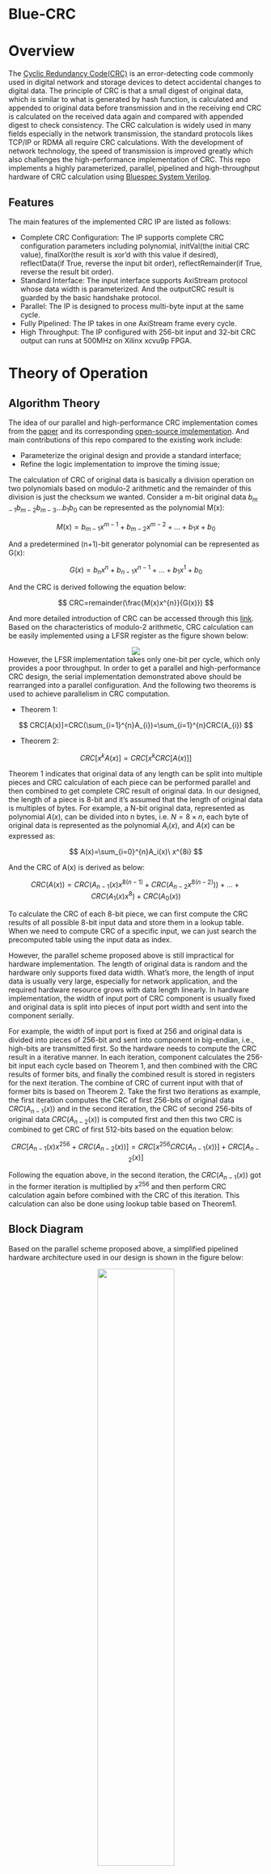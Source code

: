 # Blue-CRC

# Overview

The [Cyclic Redundancy Code(CRC)](https://en.wikipedia.org/wiki/Cyclic_redundancy_check) is an error-detecting code commonly used in digital network and storage devices to detect accidental changes to digital data. The principle of CRC is that a small digest of original data, which is similar to what is generated by hash function, is calculated and appended to original data before transmission and in the receiving end CRC is calculated on the received data again and compared with appended digest to check consistency. The CRC calculation is widely used in many fields especially in the network transmission, the standard protocols likes TCP/IP or RDMA all require CRC calculations. With the development of network technology, the speed of transmission is improved greatly which also challenges the high-performance implementation of CRC. This repo  implements a highly parameterized, parallel, pipelined and high-throughput hardware of CRC calculation using [Bluespec System Verilog](https://github.com/B-Lang-org/bsc).

## Features

The main features of the implemented CRC IP are listed as follows:

- Complete CRC Configuration: The IP supports complete CRC configuration parameters including polynomial, initVal(the initial CRC value), finalXor(the result is xor’d with this value if desired), reflectData(if True, reverse the input bit order), reflectRemainder(if True, reverse the result bit order).
- Standard Interface: The input interface supports AxiStream protocol whose data width is parameterized. And the outputCRC result is guarded by the basic handshake protocol.
- Parallel: The IP is designed to process multi-byte input at the same cycle.
- Fully Pipelined: The IP takes in one AxiStream frame every cycle.
- High Throughput: The IP configured with 256-bit input and 32-bit CRC output can runs at 500MHz on Xilinx xcvu9p FPGA.

# Theory of Operation

## Algorithm Theory

The idea of our parallel and high-performance CRC implementation comes from the [paper](https://ieeexplore.ieee.org/abstract/document/5501903) and its corresponding [open-source implementation](https://bitbucket.org/spandeygit/crc32_verilog). And main contributions of this repo compared to the existing work include:

- Parameterize the original design and provide a standard interface;
- Refine the logic implementation to improve the timing issue;

The calculation of CRC of original data is basically a division operation on two polynomials based on modulo-2 arithmetic and the remainder of this division is just the checksum we wanted. Consider a m-bit original data $b_{m-1}b_{m-2}b_{m-3}...b_{1}b_{0}$ can be represented as the polynomial M(x):

$$
M(x)=b_{m-1}x^{m-1}+b_{m-2}x^{m-2}+...+b_{1}x+b_{0}
$$

And a predetermined (n+1)-bit generator polynomial can be represented as G(x):

$$
G(x)=b_{n}x^{n}+b_{n-1}x^{n-1}+...+b_{1}x^{1}+b_{0}
$$

And the CRC is derived following the equation below:

$$
CRC=remainder(\frac{M(x)x^{n}}{G(x)})
$$

And more detailed introduction of CRC can be accessed through this [link](https://en.wikipedia.org/wiki/Cyclic_redundancy_check). Based on the characteristics of modulo-2 arithmetic, CRC calculation can be easily implemented using a LFSR register as the figure shown below:


<div align=center><img src="./img/lfsr.png"></div>
However, the LFSR implementation takes only one-bit per cycle, which only provides a poor throughput. In order to get a parallel and high-performance CRC design, the serial implementation demonstrated above should be rearranged into a parallel configuration. And the following two theorems is used to achieve parallelism in CRC computation.

- Theorem 1:

$$
CRC[A(x)]=CRC(\sum_{i=1}^{n}A_{i})=\sum_{i=1}^{n}CRC(A_{i})
$$

- Theorem 2:

$$
CRC[x^kA(x)] = CRC[x^kCRC[A(x)]]
$$

Theorem 1 indicates that original data of any length can be split into multiple pieces and CRC calculation of each piece can be performed parallel and then combined to get complete CRC result of original data. In our designed, the length of a piece is 8-bit and it’s assumed that the length of original data is multiples of bytes. For example, a N-bit original data, represented as polynomial $A(x)$, can be divided into n bytes, i.e. $N=8\times n$, each byte of original data is represented as the polynomial $A_{i}(x)$, and $A(x)$ can be expressed as:

$$
A(x)=\sum_{i=0}^{n}A_i(x)\ x^{8i}
$$

And the CRC of A(x) is derived as below:

 

$$
CRC(A(x))=CRC(A_{n-1}(x)x^{8(n-1)}+CRC(A_{n-2}x^{8(n-2)}))+... +CRC(A_{1}(x)x^8)+ CRC(A_{0}(x))
$$

To calculate the CRC of each 8-bit piece, we can first compute the CRC results of all possible 8-bit input data and store them  in a lookup table. When we need to compute CRC of a specific input, we can just search the precomputed table using the input data as index.

However, the parallel scheme proposed above is still impractical for hardware implementation. The length of original data is random and the hardware only supports fixed data width. What’s more, the length of input data is usually very large, especially for network application, and the required hardware resource grows with data length linearly. In hardware implementation, the width of input port of CRC component is usually fixed and original data is split into pieces of input port width and sent into the component serially. 

For example, the width of input port is fixed at 256 and original data is divided into pieces of 256-bit and sent into component in big-endian, i.e., high-bits are transmitted first. So the hardware needs to compute the CRC result in a iterative manner. In each iteration, component calculates the 256-bit input each cycle based on Theorem 1, and then combined with the CRC results of former bits, and finally the combined result is stored in registers for the next iteration. The combine of CRC of current input with that of former bits is based on Theorem 2. Take the first two iterations as example, the first iteration computes the CRC of first 256-bits of original data $CRC(A_{n-1}(x))$ and in the second iteration, the CRC of second 256-bits of original data $CRC(A_{n-2}(x))$ is computed first and then this two CRC is combined to get CRC of first 512-bits based on the equation below:

$$
CRC[A_{n-1}(x)x^{256}+CRC(A_{n-2}(x))]=CRC[x^{256}CRC(A_{n-1}(x))]+CRC[A_{n-2}(x)]
$$

Following the equation above, in the second iteration, the $CRC(A_{n-1}(x))$ got in the former iteration is multiplied by $x^{256}$ and then perform CRC calculation again before combined with the CRC of this iteration. This calculation can also be done using lookup table based on Theorem1.

## Block Diagram

Based on the parallel scheme proposed above, a simplified pipelined hardware architecture used in our design is shown in the figure below:

<div align=center><img src="./img/blockdiagram.png" width="55%"></div>

The main problem of this pipelined architecture is that it assumes that the length of original data just be multiples of input port width. But in real applications, this assumption is impractical especially for large port width like 256-bits and 512-bits. So additional data and control path is needed to handle this unalignment case. And our design has added this handling logic and supports calculating the CRC of original data with any length. The theory and corresponding structure to resolve unalignment case will be added to this document in the near future.

## Parameters

The following table lists the instantiation parameters of our CRC IP.

| Parameter Name | Type | Description | Requirement |
| --- | --- | --- | --- |
| crcWidth | numeric type | The bit width of crc result | The crcWidth needs to be a multiple of 8 |
| polynomial | Bit#(crcWidth) | The value of generator polynomial | The value should be in the range of crcWidth-bit data |
| initVal | Bit#(crcWidth) | The initial value of crc | The value should be in the range of crcWidth-bit data |
| finalXor | Bit#(crcWidth) | The final result is xor’d with this value  | The value should be in the range of crcWidth-bit data |
| reflectData | Bool | if True, reverse the bit order of each byte of input data | / |
| relectRemainder | Bool | if True, reverse the bit order of whole final result | / |
| dataWidth | numeric type | The bit width of input data | The dataWidth needs to be a multiple of 8 |
| dataByteNum | numeric type | The width of tkeep field in AxiStream | The dataByteNum equals to dataWidth/8 |

## Hardware Interface

 The hardware design of this repo is implemented in Bluespec System Verilog. BSV ***module*** interacts with each other through ***interface*** which consists of subinterfaces or ***method***. The ***interface*** designed for our IP is named **CrcAxiStream** and consists of two subinterface:

| Name | Type | Descriptions |
| --- | --- | --- |
| axiStreamIn | Put#( AxiStream#(dataByteNum, dataWidth) ) | The Put interface includes a method which takes in a struct of AxiStream type and returns Action. |
| crcResultOut | Get#(Bit#(crcWidth)) | The Get interface includes a method which returns ActionValue#(Bit#(crcWidth)). |

The fields of AxiStream struct in BSV are listed below:

| Name | Type |
| --- | --- |
| tData | Bit#(dataWidth) |
| tKeep | Bit#(tKeep) |
| tLast | Bool |
| tUser | Bool |

Besides, the BSV implementation can also generate Verilog codes and all interface signals are listed as below:

| Name | Direction | Type |
| --- | --- | --- |
| CLK | In | wire |
| RST_N | In | wire |
| s_axi_stream_tvalid | In | wire |
| s_axi_stream_tready | Out | wire |
| s_axi_stream_tlast | In | wire |
| s_axi_stream_tuser | In | wire |
| s_axi_stream_tdata | In | wire [DATA_WIDTH - 1 : 0] |
| s_axi_stream_tkeep | In | wire [KEEP_WIDTH - 1 : 0] |
| m_crc_stream_valid | Out | wire |
| m_crc_stream_ready | In | wire |
| m_crc_stream_data | Out | wire [CRC_WIDTH - 1 : 0] |

## Input Format

The CRC IP supports calculating CRC of original data consisting of arbitrary number of bytes. The original data is divided into small pieces of same size first and then the pieces are transmitted to the CRC component serially. Note that the data should be transmitted in the **big-endian** order, which means that data pieces of more significant bits are transmitted first and in a AxiStream transaction the most significant byte is placed in the lowest 8-bit of tData field. The figure below shows the example of transmitting 10-bytes original data and the width of tData is configured at 32-bit. Note that if the length of data is not a multiple of the width of tData, the bits in  tKeep corresponds to null bytes should be clear.

<div align=center><img src="./img/transaction.png" width="65%"></div>

# Area Usage and Frequency

The area usage and frequency of our CRC IP are highly related to the settings of parameters, especially signal width parameters including ***dataWidth*** and ***crcWidth.*** In general, the area usage increases and the timing issue worsens as the value of these two parameters increase.

In this repo, CRC modules under 12 different configurations are instantiated and then synthesized and implemented based on Xilinx **xcvu9p** device using **Vivado**. The area usage and timing are shown in tables below.

- Timing Report: The CRC instantiations are synthesized and implemented using Vivado under the timing constraint of 500Hz and the setup time slacks after routing are listed below:

| dataWidth | crcWidth | Setup Slack |
| --- | --- | --- |
| 64 | 8 | 0.190 ns |
| 128 | 8 | 0.218 ns |
| 256 | 8 | 0.098 ns |
| 512 | 8 | 0.093 ns |
| 64 | 16 | 0.320 ns |
| 128 | 16 | 0.132 ns |
| 256 | 16 | 0.140 ns |
| 512 | 16 | 0.078 ns |
| 64 | 32 | 0.112 ns |
| 128 | 32 | 0.124 ns |
| 256 | 32 | 0.001 ns |
| 512 | 32 | -0.410 ns |
- Area Usage:

The detailed area usage under 3 different configurations are shown as follows:

```verilog
------------
8-bit crcWidth and 256-bit dataWidth:
------------
CLB Logic
+----------------------------+------+-------+------------+-----------+-------+
|          Site Type         | Used | Fixed | Prohibited | Available | Util% |
+----------------------------+------+-------+------------+-----------+-------+
| CLB LUTs                   | 6651 |     0 |          0 |   1182240 |  0.56 |
|   LUT as Logic             | 4067 |     0 |          0 |   1182240 |  0.34 |
|   LUT as Memory            | 2584 |     0 |          0 |    591840 |  0.44 |
|     LUT as Distributed RAM | 2584 |     0 |            |           |       |
|     LUT as Shift Register  |    0 |     0 |            |           |       |
| CLB Registers              | 3433 |     0 |          0 |   2364480 |  0.15 |
|   Register as Flip Flop    | 3433 |     0 |          0 |   2364480 |  0.15 |
|   Register as Latch        |    0 |     0 |          0 |   2364480 |  0.00 |
| CARRY8                     |    0 |     0 |          0 |    147780 |  0.00 |
| F7 Muxes                   |    0 |     0 |          0 |    591120 |  0.00 |
| F8 Muxes                   |    0 |     0 |          0 |    295560 |  0.00 |
| F9 Muxes                   |    0 |     0 |          0 |    147780 |  0.00 |
+----------------------------+------+-------+------------+-----------+-------+
BLOCKRAM
+----------------+------+-------+------------+-----------+-------+
|    Site Type   | Used | Fixed | Prohibited | Available | Util% |
+----------------+------+-------+------------+-----------+-------+
| Block RAM Tile |    0 |     0 |          0 |      2160 |  0.00 |
|   RAMB36/FIFO* |    0 |     0 |          0 |      2160 |  0.00 |
|   RAMB18       |    0 |     0 |          0 |      4320 |  0.00 |
| URAM           |    0 |     0 |          0 |       960 |  0.00 |
+----------------+------+-------+------------+-----------+-------+

------------
16-bit crcWidth and 256-bit dataWidth:
------------
**CLB Logic
+----------------------------+------+-------+------------+-----------+-------+
|          Site Type         | Used | Fixed | Prohibited | Available | Util% |
+----------------------------+------+-------+------------+-----------+-------+
| CLB LUTs                   | 9556 |     0 |          0 |   1182240 |  0.81 |
|   LUT as Logic             | 5024 |     0 |          0 |   1182240 |  0.42 |
|   LUT as Memory            | 4532 |     0 |          0 |    591840 |  0.77 |
|     LUT as Distributed RAM | 4532 |     0 |            |           |       |
|     LUT as Shift Register  |    0 |     0 |            |           |       |
| CLB Registers              | 3720 |     0 |          0 |   2364480 |  0.16 |
|   Register as Flip Flop    | 3720 |     0 |          0 |   2364480 |  0.16 |
|   Register as Latch        |    0 |     0 |          0 |   2364480 |  0.00 |
| CARRY8                     |    0 |     0 |          0 |    147780 |  0.00 |
| F7 Muxes                   |    0 |     0 |          0 |    591120 |  0.00 |
| F8 Muxes                   |    0 |     0 |          0 |    295560 |  0.00 |
| F9 Muxes                   |    0 |     0 |          0 |    147780 |  0.00 |
+----------------------------+------+-------+------------+-----------+-------+
BLOCKRAM
+----------------+------+-------+------------+-----------+-------+
|    Site Type   | Used | Fixed | Prohibited | Available | Util% |
+----------------+------+-------+------------+-----------+-------+
| Block RAM Tile |    0 |     0 |          0 |      2160 |  0.00 |
|   RAMB36/FIFO* |    0 |     0 |          0 |      2160 |  0.00 |
|   RAMB18       |    0 |     0 |          0 |      4320 |  0.00 |
| URAM           |    0 |     0 |          0 |       960 |  0.00 |
+----------------+------+-------+------------+-----------+-------+**

------------
32-bit crcWidth and 256-bit dataWidth:
------------
CLB Logic
+----------------------------+-------+-------+------------+-----------+-------+
|          Site Type         |  Used | Fixed | Prohibited | Available | Util% |
+----------------------------+-------+-------+------------+-----------+-------+
| CLB LUTs                   | 20508 |     0 |          0 |   1182240 |  1.73 |
|   LUT as Logic             |  9708 |     0 |          0 |   1182240 |  0.82 |
|   LUT as Memory            | 10800 |     0 |          0 |    591840 |  1.82 |
|     LUT as Distributed RAM | 10800 |     0 |            |           |       |
|     LUT as Shift Register  |     0 |     0 |            |           |       |
| CLB Registers              |  8494 |     0 |          0 |   2364480 |  0.36 |
|   Register as Flip Flop    |  8494 |     0 |          0 |   2364480 |  0.36 |
|   Register as Latch        |     0 |     0 |          0 |   2364480 |  0.00 |
| CARRY8                     |     0 |     0 |          0 |    147780 |  0.00 |
| F7 Muxes                   |     0 |     0 |          0 |    591120 |  0.00 |
| F8 Muxes                   |     0 |     0 |          0 |    295560 |  0.00 |
| F9 Muxes                   |     0 |     0 |          0 |    147780 |  0.00 |
+----------------------------+-------+-------+------------+-----------+-------+
BLOCKRAM
+----------------+------+-------+------------+-----------+-------+
|    Site Type   | Used | Fixed | Prohibited | Available | Util% |
+----------------+------+-------+------------+-----------+-------+
| Block RAM Tile |    0 |     0 |          0 |      2160 |  0.00 |
|   RAMB36/FIFO* |    0 |     0 |          0 |      2160 |  0.00 |
|   RAMB18       |    0 |     0 |          0 |      4320 |  0.00 |
| URAM           |    0 |     0 |          0 |       960 |  0.00 |
+----------------+------+-------+------------+-----------+-------+
```
# User Interface
For BSV users, you can import our packages directly and instantiate CrcAxiStream interface in your codes. And for Verilog users, we also provide a script in [scripts/CrcGenerator.py](./scripts/CrcGenerator.py) to generate custom Verilog module automatically. In the header of this script, you can specify parameters of the custom CRC hardware you need and then run the script in the root directory by:
```
python3 scripts/CrcGenerator.py
```
The generated files containing Verilog modules and contents of used lookup tables are located in the [gen/](./gen/) directory. It shound be noted that you need to install [bluespec compiler](https://github.com/B-Lang-org/bsc/releases) before running the scripts to generate Verilog files.
# Further Work

- Refine timing violation under the configuration of 512-bit dataWidth and 32-bit crcWidth.
- Complete documentation in algorithm theory part.